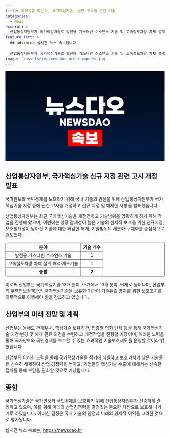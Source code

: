 ```yaml
---
title: 해외유출 막는다, 국가핵심기술, 원전·고속철 관련 기술
categories:
  - News
excerpt: >
  산업통상자원부가 국가핵심기술로 발전용 가스터빈 수소연소 기술 및 고속철도차량 차체 설계·해석·제조기술 등을 신규 지정함. 이는 국가안보와 국민경제를 보호하기 위한 조치로, 고속열차 KTX-청룡 등 76개의 핵심기술이 지정됨. 이를 통해 기술발전 속도에 대응하고, 성장 잠재성이 높은 기술을 선제적으로 보호함. 또한, 기존 보호 필요성이 낮아진 기술은 해제하고, 핵심기술을 보유한 기관은 기술유출 방지를 위한 보호조치 의무가 있으며, 정부의 사전심의를 받아야 함.
feature_text: >
  ## adskorea 실시간 뉴스 속보입니다.

  산업통상자원부가 국가핵심기술로 발전용 가스터빈 수소연소 기술 및 고속철도차량 차체 설계·해석·제조기술 등을 신규 지정함. 이는 국가안보와 국민경제를 보호하기 위한 조치로, 고속열차 KTX-청룡 등 76개의 핵심기술이 지정됨. 이를 통해 기술발전 속도에 대응하고, 성장 잠재성이 높은 기술을 선제적으로 보호함. 또한, 기존 보호 필요성이 낮아진 기술은 해제하고, 핵심기술을 보유한 기관은 기술유출 방지를 위한 보호조치 의무가 있으며, 정부의 사전심의를 받아야 함.
image: '/assets/img/newsdao_breakingnews.jpg'
---
```


<p><img src="/assets/img/newsdao_breakingnews.jpg" alt="adskorea 속보" /></p>

<h2 data-ke-size="size26">산업통상자원부, 국가핵심기술 신규 지정 관련 고시 개정 발표</h2>

<p>국가안보와 국민경제를 보호하기 위해 국내 기술의 안전을 위해 산업통상자원부가 국가핵심기술 지정 등에 관한 고시를 개정하고 신규 지정 및 해제한 사항을 발표했습니다.</p>

<p data-ke-size="size16">산업통상자원부는 최근 국가핵심기술을 재점검하고 기술범위를 명확하게 하기 위해 작업을 진행해 왔으며, 이번에는 성장 잠재성이 높은 기술의 선제적 보호를 위한 신규지정, 보호필요성이 낮아진 기술에 대한 과감한 해제, 기술범위의 세분화·구체화를 중점적으로 검토했다.</p>

<table style="width: 100%;" border="1">
<tbody>
<tr>
<td style="text-align: center; height: 17px;"><b>분야</b></td>
<td style="text-align: center; height: 17px;"><b>기술 개수</b></td>
</tr>
<tr>
<td style="text-align: center; height: 17px;">발전용 가스터빈 수소연소 기술</td>
<td style="text-align: center; height: 17px;">1</td>
</tr>
<tr>
<td style="text-align: center; height: 17px;">고속철도차량 차체 설계·해석·제조기술</td>
<td style="text-align: center; height: 17px;">1</td>
</tr>
<tr>
<td style="text-align: center; height: 17px;"><b>총합</b></td>
<td style="text-align: center; height: 17px;"><b>2</b></td>
</tr>
</tbody>
</table>

<p data-ke-size="size16">이로써 산업부는 국가핵심기술 13개 분야 75개에서 13개 분야 76개로 늘어나며, 산업부의 무역안보정책관은 국가핵심기술을 보유한 기관이 기술유출 방지를 위한 보호조치를 의무적으로 이행해야 함을 강조하고 있습니다.</p>

<h2 data-ke-size="size26">산업부의 미래 전망 및 계획</h2>

<p>산업부는 올해도 관계부처, 핵심기술 보유기관, 업종별 협회·단체 등을 통해 국가핵심기술 지정·변경 및 해제 관련 의견을 수렴하고 개정작업을 진행할 예정이며, 이러한 노력을 통해 국가안보와 국민경제를 보호할 수 있는 효과적인 기술보호제도를 운영할 것이라 밝혔습니다.</p>

<p data-ke-size="size16">산업부의 이러한 노력을 통해 국가핵심기술을 적기에 식별하고 보호가치가 낮은 기술들은 신속히 해제하여 산업 경쟁력을 높이고, 기업들의 핵심기술 수출에 대해서는 신속한 절차를 통해 부담을 완화할 것으로 예상됩니다.</p>

<h2 data-ke-size="size26">종합</h2>

<p>국가핵심기술은 국가안보와 국민경제를 보호하기 위해 산업통상자원부가 신중하게 관리하고 있으며, 이를 위해 미래의 산업경쟁력을 결정짓는 중요한 자산으로 보호해 나가기로 하였습니다. 이러한 결정은 국내 기술의 안전과 미래의 경제적 이익을 고려한 것으로 평가됩니다.</p>
실시간 뉴스 속보는, <a href="https://newsdao.kr" rel="dofollow">https://newsdao.kr</a>


